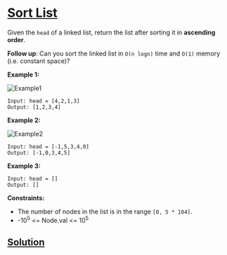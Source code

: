 # [Sort List](https://leetcode.com/explore/challenge/card/october-leetcoding-challenge/560/week-2-october-8th-october-14th/3493/)

Given the `head` of a linked list, return the list after sorting it in **ascending order**.

**Follow up**: Can you sort the linked list in `O(n logn)` time and `O(1)` memory (i.e. constant space)?

**Example 1:**

![Example1](https://assets.leetcode.com/uploads/2020/09/14/sort_list_1.jpg)

```
Input: head = [4,2,1,3]
Output: [1,2,3,4]
```

**Example 2:**

![Example2](https://assets.leetcode.com/uploads/2020/09/14/sort_list_2.jpg)

```
Input: head = [-1,5,3,4,0]
Output: [-1,0,3,4,5]
```

**Example 3:**

```
Input: head = []
Output: []
```

**Constraints:**

-   The number of nodes in the list is in the range `[0, 5 * 104]`.
-   -10<sup>5</sup> <= Node.val <= 10<sup>5</sup>

## [Solution](https://leetcode.com/problems/sort-list/solution/)
